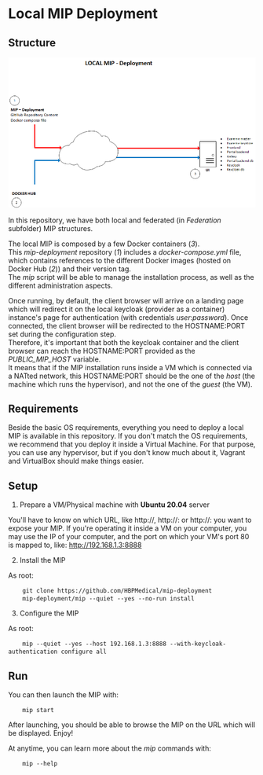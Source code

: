 # Local MIP Deployment
## Structure
![MIP Local Deployment](MIP_Local_Deployment.png)

In this repository, we have both local and federated (in *Federation* subfolder) MIP structures.  

The local MIP is composed by a few Docker containers (*3*).  
This *mip-deployment* repository (*1*) includes a *docker-compose.yml* file, which contains references to the different Docker images (hosted on Docker Hub (*2*)) and their version tag.  
The *mip* script will be able to manage the installation process, as well as the different administration aspects.  

Once running, by default, the client browser will arrive on a landing page which will redirect it on the local keycloak (provider as a container) instance's page for authentication (with credentials *user*:*password*). Once connected, the client browser will be redirected to the HOSTNAME:PORT set during the configuration step.  
Therefore, it's important that both the keycloak container and the client browser can reach the HOSTNAME:PORT provided as the *PUBLIC_MIP_HOST* variable.  
It means that if the MIP installation runs inside a VM which is connected via a NATted network, this HOSTNAME:PORT should be the one of the *host* (the machine which runs the hypervisor), and not the one of the *guest* (the VM).

## Requirements
Beside the basic OS requirements, everything you need to deploy a local MIP is available in this repository.
If you don't match the OS requirements, we recommend that you deploy it inside a Virtual Machine. For that purpose, you can use any hypervisor, but if you don't know much about it, Vagrant and VirtualBox should make things easier.

## Setup
1. Prepare a VM/Physical machine with **Ubuntu 20.04** server

You'll have to know on which URL, like http://<HOSTNAME>, http://<HOSTNAME>:<PORT> or http://<IP>:<PORT> you want to expose your MIP. If you're operating it inside a VM on your computer, you may use the IP of your computer, and the port on which your VM's port 80 is mapped to, like:
http://192.168.1.3:8888

2. Install the MIP

As root:

        git clone https://github.com/HBPMedical/mip-deployment
        mip-deployment/mip --quiet --yes --no-run install

3. Configure the MIP

As root:

        mip --quiet --yes --host 192.168.1.3:8888 --with-keycloak-authentication configure all

## Run
You can then launch the MIP with:

        mip start

After launching, you should be able to browse the MIP on the URL which will be displayed. Enjoy!

At anytime, you can learn more about the *mip* commands with:

        mip --help
